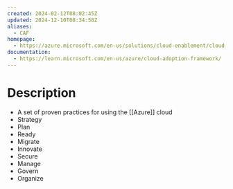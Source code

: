 ```yaml
---
created: 2024-02-12T08:02:45Z
updated: 2024-12-10T08:34:58Z
aliases:
  - CAF
homepage:
  - https://azure.microsoft.com/en-us/solutions/cloud-enablement/cloud-adoption-framework/
documentation:
  - https://learn.microsoft.com/en-us/azure/cloud-adoption-framework/
---
```

# Description
- A set of proven practices for using the [[Azure]] cloud
- Strategy
- Plan
- Ready
- Migrate
- Innovate
- Secure
- Manage
- Govern
- Organize